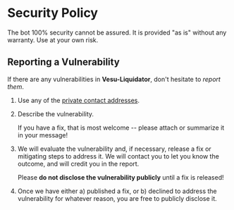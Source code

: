 # Security Policy

The bot 100% security cannot be assured. It is provided "as is" without any warranty. Use at your own risk.

## Reporting a Vulnerability

If there are any vulnerabilities in **Vesu-Liquidator**, don't hesitate to _report them_.

1. Use any of the [private contact addresses](https://github.com/astraly-labs/Vesu-liquidator#support).
2. Describe the vulnerability.

   If you have a fix, that is most welcome -- please attach or summarize it in your message!

3. We will evaluate the vulnerability and, if necessary, release a fix or mitigating steps to address it. We will contact you to let you know the outcome, and will credit you in the report.

   Please **do not disclose the vulnerability publicly** until a fix is released!

4. Once we have either a) published a fix, or b) declined to address the vulnerability for whatever reason, you are free to publicly disclose it.
